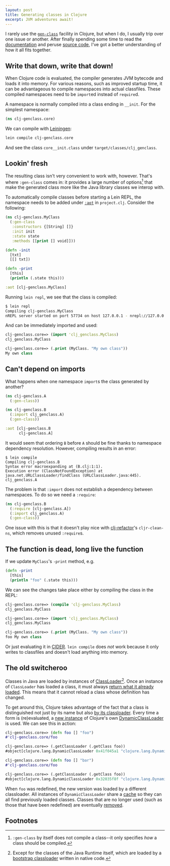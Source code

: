 ```yaml
---
layout: post
title: Generating classes in Clojure
excerpt: JVM adventures await!
---
```


I rarely use the [`gen-class`](https://clojure.github.io/clojure/clojure.core-api.html#clojure.core/gen-class) facility in Clojure, but when I do, I usually trip over one issue or another. After finally spending some time to read the [documentation](https://clojure.org/reference/compilation) and peruse [source code](https://github.com/clojure/clojure), I've got a better understanding of how it all fits together.

## Write that down, write that down!

When Clojure code is evaluated, the compiler generates JVM bytecode and loads it into memory. For various reasons, such as improved startup time, it can be advantageous to compile namespaces into actual classfiles. These compiled namespaces need to be `import`ed instead of `require`d.

A namespace is normally compiled into a class ending in `__init`. For the simplest namespace:

```clojure
(ns clj-genclass.core)
```

We can compile with [Leiningen](https://leiningen.org/):

```bash
lein compile clj-genclass.core
```

And see the class `core__init.class` under `target/classes/clj_genclass`.

## Lookin' fresh

The resulting class isn't very convenient to work with, however. That's where `:gen-class` comes in: it provides a large number of options[^1] that make the generated class more like the Java library classes we interop with.

To automatically compile classes before starting a Lein REPL, the namespace needs to be added under [`:aot`](https://codeberg.org/leiningen/leiningen/src/commit/8cda41784545bef71d1d605d739f4935c8fe4f21/sample.project.clj#L280) in `project.clj`. Consider the following:

```clojure
(ns clj-genclass.MyClass
  (:gen-class
   :constructors {[String] []}
   :init init
   :state state
   :methods [[print [] void]]))

(defn -init
  [txt]
  [[] txt])

(defn -print
  [this]
  (println (.state this)))
```

```clojure
:aot [clj-genclass.MyClass]
```

Running `lein repl`, we see that the class is compiled:

```bash
$ lein repl
Compiling clj-genclass.MyClass
nREPL server started on port 57734 on host 127.0.0.1 - nrepl://127.0.0.1:57734
```

And can be immediately imported and used:

```clojure
clj-genclass.core=> (import 'clj_genclass.MyClass)
clj_genclass.MyClass

clj-genclass.core=> (.print (MyClass. "My own class"))
My own class
```

## Can't depend on imports

What happens when one namespace `import`s the class generated by another?

```clojure
(ns clj-genclass.A
  (:gen-class))
```

```clojure
(ns clj-genclass.B
  (:import clj_genclass.A)
  (:gen-class))
```

```clojure
:aot [clj-genclass.B
      clj-genclass.A]
```

It would seem that ordering `B` before `A` should be fine thanks to namespace dependency resolution. However, compiling results in an error:

```
$ lein compile
Compiling clj-genclass.B
Syntax error macroexpanding at (B.clj:1:1).
Execution error (ClassNotFoundException) at java.net.URLClassLoader/findClass (URLClassLoader.java:445).
clj_genclass.A
```

The problem is that `:import` does not establish a dependency between namespaces. To do so we need a `:require`:

```clojure
(ns clj-genclass.B
  (:require [clj-genclass.A])
  (:import clj_genclass.A)
  (:gen-class))
```

One issue with this is that it doesn't play nice with [clj-refactor](https://github.com/clojure-emacs/clj-refactor.el)'s `cljr-clean-ns`, which removes unused `:require`s.

## The function is dead, long live the function

If we update `MyClass`'s `-print` method, e.g.

```clojure
(defn -print
  [this]
  (println "foo" (.state this)))
```

We can see the changes take place either by compiling the class in the REPL:

```clojure
clj-genclass.core=> (compile 'clj-genclass.MyClass)
clj_genclass.MyClass

clj-genclass.core=> (import 'clj_genclass.MyClass)
clj_genclass.MyClass

clj-genclass.core=> (.print (MyClass. "My own class"))
foo My own class
```

Or just evaluating it in [CIDER](https://github.com/clojure-emacs/cider). `lein compile` does *not* work because it only writes to classfiles and doesn't load anything into memory.

## The old switcheroo

Classes in Java are loaded by instances of [ClassLoader](https://docs.oracle.com/en/java/javase/21/docs/api/java.base/java/lang/ClassLoader.html)[^2]. Once an instance of `ClassLoader` has loaded a class, it must always [return what it already loaded](https://docs.oracle.com/javase/specs/jvms/se21/html/jvms-5.html#jvms-5.3.2). This means that it cannot reload a class whose definition has changed.

To get around this, Clojure takes advantage of the fact that a class is distinguished not just by its name but also [by its classloader](https://docs.oracle.com/javase/specs/jvms/se21/html/jvms-5.html#jvms-5.3.2). Every time a form is (re)evaluated, a [new instance](https://github.com/clojure/clojure/blob/clojure-1.12.0/src/jvm/clojure/lang/Compiler.java#L7662) of Clojure's own [DynamicClassLoader](https://github.com/clojure/clojure/blob/clojure-1.12.0/src/jvm/clojure/lang/DynamicClassLoader.java) is used. We can see this in action:

```clojure
clj-genclass.core=> (defn foo [] "foo")
#'clj-genclass.core/foo

clj-genclass.core=> (.getClassLoader (.getClass foo))
#object[clojure.lang.DynamicClassLoader 0x41f045a1 "clojure.lang.DynamicClassLoader@41f045a1"]

clj-genclass.core=> (defn foo [] "bar")
#'clj-genclass.core/foo

clj-genclass.core=> (.getClassLoader (.getClass foo))
#object[clojure.lang.DynamicClassLoader 0x32035f8f "clojure.lang.DynamicClassLoader@32035f8f"]
```

When `foo` was redefined, the new version was loaded by a different classloader. All instances of `DynamicClassLoader` share a [cache](https://github.com/clojure/clojure/blob/clojure-1.12.0/src/jvm/clojure/lang/DynamicClassLoader.java#L26-L27) so they can all find previously loaded classes. Classes that are no longer used (such as those that have been redefined) are eventually [removed](https://github.com/clojure/clojure/blob/clojure-1.12.0/src/jvm/clojure/lang/DynamicClassLoader.java#L45).

## Footnotes

[^1]: `:gen-class` by itself does not compile a class--it only specifies *how* a class should be compiled.

[^2]: Except for the classes of the Java Runtime itself, which are loaded by a [bootstrap classloader](https://docs.oracle.com/javase/jndi/tutorial/beyond/misc/classloader.html) written in native code.
